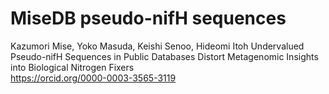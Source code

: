 # MiseDB pseudo-nifH sequences

Kazumori Mise, Yoko Masuda, Keishi Senoo, Hideomi Itoh 
Undervalued Pseudo-nifH Sequences in Public Databases Distort Metagenomic Insights into Biological Nitrogen Fixers </br>
https://orcid.org/0000-0003-3565-3119 
